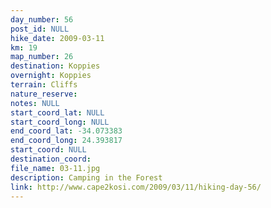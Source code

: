 ```yaml
---
day_number: 56
post_id: NULL
hike_date: 2009-03-11
km: 19
map_number: 26
destination: Koppies
overnight: Koppies
terrain: Cliffs
nature_reserve: 
notes: NULL
start_coord_lat: NULL
start_coord_long: NULL
end_coord_lat: -34.073383
end_coord_long: 24.393817
start_coord: NULL
destination_coord: 
file_name: 03-11.jpg
description: Camping in the Forest
link: http://www.cape2kosi.com/2009/03/11/hiking-day-56/
---
```

